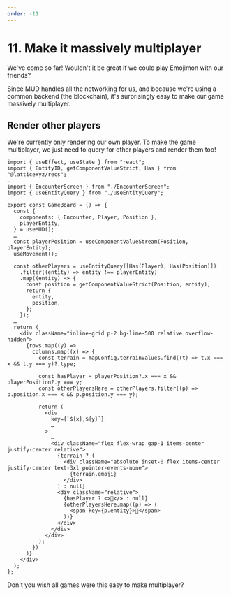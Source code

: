 ```yaml
---
order: -11
---
```


# 11. Make it massively multiplayer

We've come so far! Wouldn't it be great if we could play Emojimon with our friends?

Since MUD handles all the networking for us, and because we're using a common backend (the blockchain), it's surprisingly easy to make our game massively multiplayer.

## Render other players

We're currently only rendering our own player. To make the game multiplayer, we just need to query for other players and render them too!

```tsx !#2,5,9,16-24,33,47-52 packages/client/src/GameBoard.tsx
import { useEffect, useState } from "react";
import { EntityID, getComponentValueStrict, Has } from "@latticexyz/recs";
…
import { EncounterScreen } from "./EncounterScreen";
import { useEntityQuery } from "./useEntityQuery";

export const GameBoard = () => {
  const {
    components: { Encounter, Player, Position },
    playerEntity,
  } = useMUD();
  …
  const playerPosition = useComponentValueStream(Position, playerEntity);
  useMovement();

  const otherPlayers = useEntityQuery([Has(Player), Has(Position)])
    .filter((entity) => entity !== playerEntity)
    .map((entity) => {
      const position = getComponentValueStrict(Position, entity);
      return {
        entity,
        position,
      };
    });
  …
  return (
    <div className="inline-grid p-2 bg-lime-500 relative overflow-hidden">
      {rows.map((y) =>
        columns.map((x) => {
          const terrain = mapConfig.terrainValues.find((t) => t.x === x && t.y === y)?.type;

          const hasPlayer = playerPosition?.x === x && playerPosition?.y === y;
          const otherPlayersHere = otherPlayers.filter((p) => p.position.x === x && p.position.y === y);

          return (
            <div
              key={`${x},${y}`}
              …
            >
              …
              <div className="flex flex-wrap gap-1 items-center justify-center relative">
                {terrain ? (
                  <div className="absolute inset-0 flex items-center justify-center text-3xl pointer-events-none">
                    {terrain.emoji}
                  </div>
                ) : null}
                <div className="relative">
                  {hasPlayer ? <>🤠</> : null}
                  {otherPlayersHere.map((p) => (
                    <span key={p.entity}>🥸</span>
                  ))}
                </div>
              </div>
            </div>
          );
        })
      )}
    </div>
  );
};
```

Don't you wish all games were this easy to make multiplayer?
